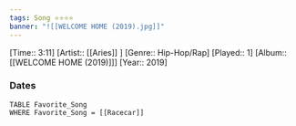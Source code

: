 ```yaml
---
tags: Song ⭐⭐⭐⭐ 
banner: "![[WELCOME HOME (2019).jpg]]"
---
```

[Time:: 3:11]
[Artist:: [[Aries]] ]
[Genre:: Hip-Hop/Rap]
[Played:: 1]
[Album:: [[WELCOME HOME (2019)]]]
[Year:: 2019]
### Dates
````dataview
TABLE Favorite_Song
WHERE Favorite_Song = [[Racecar]]
````